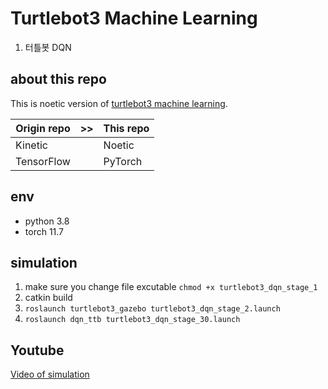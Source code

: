 # Turtlebot3 Machine Learning
 1. 터틀봇 DQN

## about this repo
This is noetic version of [turtlebot3 machine learning](https://emanual.robotis.com/docs/en/platform/turtlebot3/machine_learning/#machine-learning).

| Origin repo | >> | This repo |
|---|---|---|
|Kinetic| |Noetic|
|TensorFlow| |PyTorch|

## env
* python 3.8
* torch 11.7

## simulation
1. make sure you change file excutable
   `chmod +x turtlebot3_dqn_stage_1`
2. catkin build
3. `roslaunch turtlebot3_gazebo turtlebot3_dqn_stage_2.launch`
4. `roslaunch dqn_ttb turtlebot3_dqn_stage_30.launch`

## Youtube
[Video of simulation](https://youtu.be/DUBrjx43RE8?si=EaVsYQ6waJKiJW0l)
